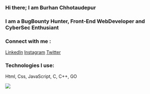 ### Hi there; I am Burhan Chhotaudepur
### I am a BugBounty Hunter, Front-End WebDeveloper and CyberSec Enthusiant

### Connect with me :
[LinkedIn](https://linkedin.com/in/burhan-chhotaudepur)
[Instagram](https://instagram.com/burhan__xd)
[Twitter](https://twitter.com/burhan__xd)
  
### Technologies I use: 

Html, Css, JavaScript, C, C++, GO

<img src="https://github-readme-stats.vercel.app/api?username=burhanxd&&show_icons=true&title_color=ffffff&icon_color=bb2acf&text_color=daf7dc&bg_color=151515">
